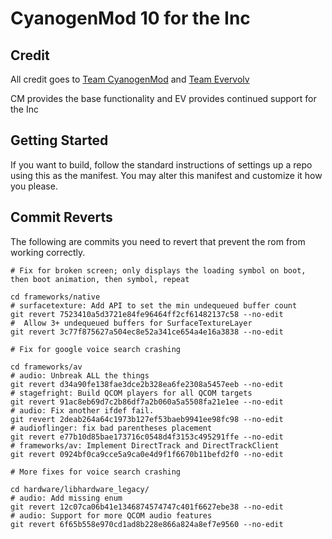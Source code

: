 CyanogenMod 10 for the Inc
===========

Credit
------------------

All credit goes to [Team CyanogenMod](http://www.cyanogenmod.com/) and [Team Evervolv](http://www.evervolv.com/)

CM provides the base functionality and EV provides continued support for the Inc

Getting Started
---------------

If you want to build, follow the standard instructions of settings up a repo using this as the manifest. You may alter this manifest and customize it how you please.


Commit Reverts
--------

The following are commits you need to revert that prevent the rom from working correctly.

``` git
# Fix for broken screen; only displays the loading symbol on boot, then boot animation, then symbol, repeat

cd frameworks/native
# surfacetexture: Add API to set the min undequeued buffer count
git revert 7523410a5d3721e84fe96464ff2cf61482137c58 --no-edit 
#  Allow 3+ undequeued buffers for SurfaceTextureLayer
git revert 3c77f875627a504ec8e52a341ce654a4e16a3838 --no-edit

# Fix for google voice search crashing

cd frameworks/av
# audio: Unbreak ALL the things 
git revert d34a90fe138fae3dce2b328ea6fe2308a5457eeb --no-edit
# stagefright: Build QCOM players for all QCOM targets
git revert 91ac8eb69d7c2b86df7a2b060a5a5508fa21e1ee --no-edit
# audio: Fix another ifdef fail.
git revert 2deab264a64c1973b127ef53baeb9941ee98fc98 --no-edit
# audioflinger: fix bad parentheses placement
git revert e77b10d85bae173716c0548d4f3153c495291ffe --no-edit
# frameworks/av: Implement DirectTrack and DirectTrackClient
git revert 0924bf0ca9cce5a9ca0e4d9f1f6670b11befd2f0 --no-edit

# More fixes for voice search crashing

cd hardware/libhardware_legacy/
# audio: Add missing enum
git revert 12c07ca06b41e1346874574747c401f6627ebe38 --no-edit
# audio: Support for more QCOM audio features
git revert 6f65b558e970cd1ad8b228e866a824a8ef7e9560 --no-edit
```